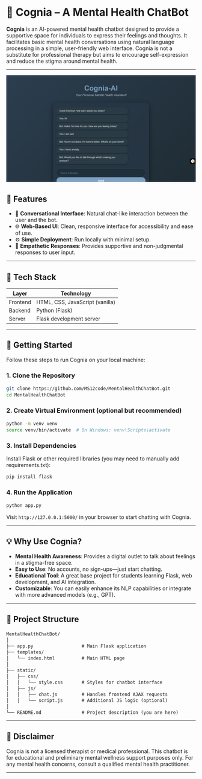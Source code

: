 # 🧠 Cognia – A Mental Health ChatBot

**Cognia** is an AI-powered mental health chatbot designed to provide a supportive space for individuals to express their feelings and thoughts. It facilitates basic mental health conversations using natural language processing in a simple, user-friendly web interface. Cognia is not a substitute for professional therapy but aims to encourage self-expression and reduce the stigma around mental health.

---

![Chatbot Screenshot](Screenshot(441).png)

## 🌟 Features

* 💬 **Conversational Interface**: Natural chat-like interaction between the user and the bot.
* 🌐 **Web-Based UI**: Clean, responsive interface for accessibility and ease of use.
* ⚙️ **Simple Deployment**: Run locally with minimal setup.
* 🧠 **Empathetic Responses**: Provides supportive and non-judgmental responses to user input.

---

## 🧰 Tech Stack

| Layer    | Technology                                  |
| -------- | ------------------------------------------- |
| Frontend | HTML, CSS, JavaScript (vanilla)             |
| Backend  | Python (Flask)                              |                                  |
| Server   | Flask development server                    |

---

## 🚀 Getting Started

Follow these steps to run Cognia on your local machine:

### 1. Clone the Repository

```bash
git clone https://github.com/MS12code/MentalHealthChatBot.git
cd MentalHealthChatBot
```

### 2. Create Virtual Environment (optional but recommended)

```bash
python -m venv venv
source venv/bin/activate  # On Windows: venv\Scripts\activate
```

### 3. Install Dependencies

Install Flask or other required libraries (you may need to manually add requirements.txt):

```bash
pip install flask
```

### 4. Run the Application

```bash
python app.py
```

Visit `http://127.0.0.1:5000/` in your browser to start chatting with Cognia.

---

## 💡 Why Use Cognia?

* **Mental Health Awareness**: Provides a digital outlet to talk about feelings in a stigma-free space.
* **Easy to Use**: No accounts, no sign-ups—just start chatting.
* **Educational Tool**: A great base project for students learning Flask, web development, and AI integration.
* **Customizable**: You can easily enhance its NLP capabilities or integrate with more advanced models (e.g., GPT).

---

## 📂 Project Structure

```
MentalHealthChatBot/
│
├── app.py                  # Main Flask application
├── templates/
│   └── index.html          # Main HTML page
│
├── static/
│   ├── css/
│   │   └── style.css       # Styles for chatbot interface
│   ├── js/
│   │   ├── chat.js         # Handles frontend AJAX requests
│   │   └── script.js       # Additional JS logic (optional)
│
└── README.md               # Project description (you are here)
```

---

## 📌 Disclaimer

Cognia is not a licensed therapist or medical professional. This chatbot is for educational and preliminary mental wellness support purposes only. For any mental health concerns, consult a qualified mental health practitioner.

---

